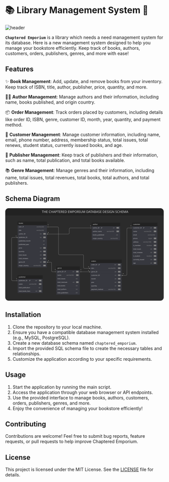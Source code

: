 # 📚 Library Management System 📖
![header](https://github.com/manjit-baishya-datascience/Library-Management-System/assets/127611924/7a842e19-1639-4fa8-93bf-dec233634d53)

**`Chaptered Emporium`** is a library which needs a need management system for its database. Here is a new management system designed to help you manage your bookstore efficiently. Keep track of books, authors, customers, orders, publishers, genres, and more with ease!

## Features

✨ **Book Management**: Add, update, and remove books from your inventory. Keep track of ISBN, title, author, publisher, price, quantity, and more.

👩‍🎨 **Author Management**: Manage authors and their information, including name, books published, and origin country.

📦 **Order Management**: Track orders placed by customers, including details like order ID, ISBN, genre, customer ID, month, year, quantity, and payment method.

👥 **Customer Management**: Manage customer information, including name, email, phone number, address, membership status, total issues, total renews, student status, currently issued books, and age.

📖 **Publisher Management**: Keep track of publishers and their information, such as name, total publication, and total books available.

📚 **Genre Management**: Manage genres and their information, including name, total issues, total revenues, total books, total authors, and total publishers.

## Schema Diagram

![Schema Diagram](SVG/schema_diagram.svg)

## Installation

1. Clone the repository to your local machine.
2. Ensure you have a compatible database management system installed (e.g., MySQL, PostgreSQL).
3. Create a new database schema named `chaptered_emporium`.
4. Import the provided SQL schema file to create the necessary tables and relationships.
5. Customize the application according to your specific requirements.

## Usage

1. Start the application by running the main script.
2. Access the application through your web browser or API endpoints.
3. Use the provided interface to manage books, authors, customers, orders, publishers, genres, and more.
4. Enjoy the convenience of managing your bookstore efficiently!

## Contributing

Contributions are welcome! Feel free to submit bug reports, feature requests, or pull requests to help improve Chaptered Emporium.

## License

This project is licensed under the MIT License. See the [LICENSE](LICENSE) file for details.
